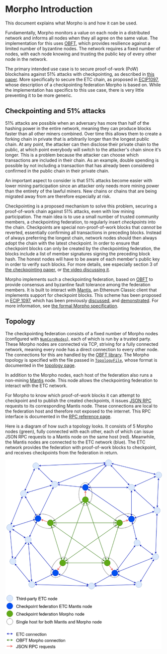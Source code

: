 # Morpho Introduction

This document explains what Morpho is and how it can be used.

Fundamentally, Morpho monitors a value on each node in a distributed network and informs all nodes when they all agree on the same value. The implementation for this uses [OBFT](https://iohk.io/en/research/library/papers/ouroboros-bfta-simple-byzantine-fault-tolerant-consensus-protocol/), which provides resilience against a limited number of byzantine nodes. The network requires a fixed number of nodes, with each node knowing and trusting the public key of every other node in the network.

The primary intended use case is to secure proof-of-work (PoW) blockchains against 51% attacks with checkpointing, as described in [this paper](https://iohk.io/en/research/library/papers/securing-proof-of-work-ledgers-via-checkpointing/). More specifically to secure the ETC chain, as proposed in [ECIP1097](https://ecips.ethereumclassic.org/ECIPs/ecip-1097), whose description of a checkpointing federation Morpho is based on. While the implementation has specifics to this use case, there is very little preventing it to be more generic.

## Checkpointing and 51% attacks

51% attacks are possible when an adversary has more than half of the hashing power in the entire network, meaning they can produce blocks faster than all other miners combined. Over time this allows them to create a forking chain in private that is arbitrarily longer than the longest public chain. At any point, the attacker can then disclose their private chain to the public, at which point everybody will switch to the attacker's chain since it's longer. This is a problem because the attacker can choose which transactions are included in their chain. As an example, double spending is possible by not including a transaction that has already been considered confirmed in the public chain in their private chain.

An important aspect to consider is that 51% attacks become easier with lower mining participation since an attacker only needs more mining power than the entirety of the lawful miners. New chains or chains that are being migrated away from are therefore especially at risk.

Checkpointing is a proposed mechanism to solve this problem, securing a proof-of-work chain against 51% attacks, even with low mining participation. The main idea is to use a small number of trusted community members, a checkpointing federation, to regularly insert _checkpoints_ into the chain. Checkpoints are special non-proof-of-work blocks that _cannot_ be reverted, essentially confirming all transactions in preceding blocks. Instead of always preferring the longest chain, network nodes should then always adopt the chain with the latest checkpoint. In order to ensure that checkpoint blocks can only be created by the checkpointing federation, the blocks include a list of member signatures signing the preceding block hash. The honest nodes will have to be aware of each member's public key in order to verify such blocks. For more details, see especially section 3 of [the checkpointing paper](https://iohk.io/en/research/library/papers/securing-proof-of-work-ledgers-via-checkpointing/), or [the video discussing it](https://www.youtube.com/watch?v=aasUIB1W81E).

Morpho implements such a checkpointing federation, based on [OBFT](https://iohk.io/en/research/library/papers/ouroboros-bfta-simple-byzantine-fault-tolerant-consensus-protocol/) to provide consensus and byzantine fault tolerance among the federation members. It is built to interact with [Mantis](https://github.com/input-output-hk/mantis), an Ethereum Classic client that implements support for checkpoint blocks. This scheme has been proposed in [ECIP 1097](https://ecips.ethereumclassic.org/ECIPs/ecip-1097), which has been previously [discussed](https://www.youtube.com/watch?v=dentctKr880), and [demonstrated](https://www.youtube.com/watch?v=1JeL4pAjmXM). For more information, see [the formal Morpho specification](https://github.com/input-output-hk/OBFT-Checkpointing-Specification/blob/master/formal-spec/formal-spec.pdf).

## Topology

The checkpointing federation consists of a fixed number of Morpho nodes (configured with [`NumCoreNodes`](../references/configuration.md#numcorenodes)), each of which is run by a trusted party. These Morpho nodes are connected via TCP, striving for a fully connected network, meaning every node has a direct connection to every other node. The connections for this are handled by the [OBFT library](https://github.com/input-output-hk/ouroboros-network). The Morpho topology is specified with the file passed in [`TopologyFile`](../references/configuration.md#topologyfile), whose format is documented in the [topology page](../references/topology.md).

In addition to the Morpho nodes, each host of the federation also runs a non-mining [Mantis](https://github.com/input-output-hk/mantis) node. This node allows the checkpointing federation to interact with the ETC network.

For Morpho to know which proof-of-work blocks it can attempt to checkpoint and to publish the created checkpoints, it issues [JSON RPC](https://www.jsonrpc.org/) requests to its corresponding Mantis node. These connections are local to the federation host and therefore not exposed to the internet. This RPC interface is documented in the [RPC reference page](../references/rpc.md).

Here is a diagram of how such a topology looks. It consists of 5 Morpho nodes (green), fully connected with each other, each of which can issue JSON RPC requests to a Mantis node on the same host (red). Meanwhile, the Mantis nodes are connected to the ETC network (blue). The ETC network provides the federation with proof-of-work blocks to checkpoint, and receives checkpoints from the federation in return.

![Morpho topology](./morpho-topology.png)
